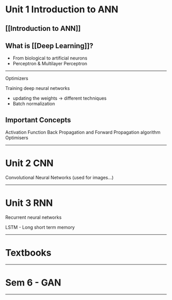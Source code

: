 # Unit 1 Introduction to ANN

## [[Introduction to ANN]]

## What is [[Deep Learning]]?

- From biological to artificial neurons
- Perceptron & Multilayer Perceptron

---

Optimizers

Training deep neural networks
- updating the weights -> different techniques
- Batch normalization

## Important Concepts
Activation Function
Back Propagation and Forward Propagation algorithm 
Optimisers

---

# Unit 2 CNN

Convolutional Neural Networks
(used for images...)

---

# Unit 3 RNN

Recurrent neural networks

LSTM - Long short term memory


---

# Textbooks




---

# Sem 6 - GAN

---

